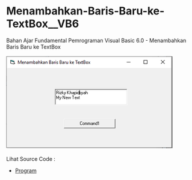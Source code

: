 # Menambahkan-Baris-Baru-ke-TextBox__VB6
Bahan Ajar Fundamental Pemrograman Visual Basic 6.0 - Menambahkan Baris Baru ke TextBox<br><br>
<img src="https://github.com/RizkyKhapidsyah/Menambahkan-Baris-Baru-ke-TextBox__VB6/blob/main/result/001.PNG"><br><br>
Lihat Source Code : <br>
- <a href="https://github.com/RizkyKhapidsyah/Menambahkan-Baris-Baru-ke-TextBox__VB6/blob/main/Form1.frm">Program</a>
